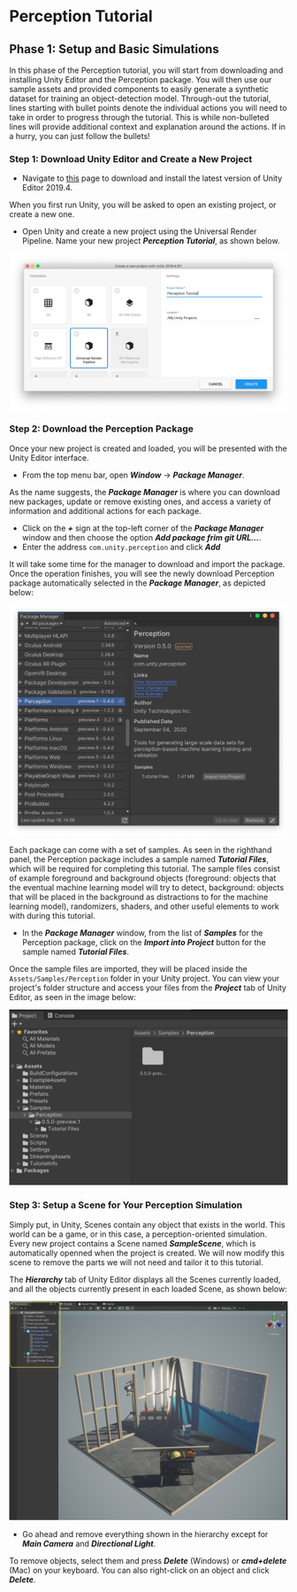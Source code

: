 
# Perception Tutorial
## Phase 1: Setup and Basic Simulations

In this phase of the Perception tutorial, you will start from downloading and installing Unity Editor and the Perception package. You will then use our sample assets and provided components to easily generate a synthetic dataset for training an object-detection model. Through-out the tutorial, lines starting with bullet points denote the individual actions you will need to take in order to progress through the tutorial. This is while non-bulleted lines will provide additional context and explanation around the actions. If in a hurry, you can just follow the bullets!

### Step 1: Download Unity Editor and Create a New Project
* Navigate to [this](https://unity3d.com/get-unity/download/archive) page to download and install the latest version of Unity Editor 2019.4. 

When you first run Unity, you will be asked to open an existing project, or create a new one. 

* Open Unity and create a new project using the Universal Render Pipeline. Name your new project _**Perception Tutorial**_, as shown below. 

<p align="center">
<img src="Images/create_new_project.png" align="center" width="800"/>
</p>

### Step 2: Download the Perception Package
Once your new project is created and loaded, you will be presented with the Unity Editor interface. 
* From the top menu bar, open _**Window**_ -> _**Package Manager**_. 

As the name suggests, the _**Package Manager**_ is where you can download new packages, update or remove existing ones, and access a variety of information and additional actions for each package.

* Click on the _**+**_ sign at the top-left corner of the _**Package Manager**_ window and then choose the option _**Add package frim git URL...**_. 
* Enter the address `com.unity.perception` and click _**Add**_

It will take some time for the manager to download and import the package. Once the operation finishes, you will see the newly download Perception package automatically selected in the _**Package Manager**_, as depicted below:

<p align="center">
<img src="Images/package_manager.png" width="600"/>
</p>


Each package can come with a set of samples. As seen in the righthand panel, the Perception package includes a sample named _**Tutorial Files**_, which will be required for completing this tutorial. The sample files consist of example foreground and background objects (foreground: objects that the eventual machine learning model will try to detect, background: objects that will be placed in the background as distractions to for the machine learning model), randomizers, shaders, and other useful elements to work with during this tutorial.

* In the _**Package Manager**_ window, from the list of _**Samples**_ for the Perception package, click on the _**Import into Project**_ button for the sample named _**Tutorial Files**_.

Once the sample files are imported, they will be placed inside the `Assets/Samples/Perception` folder in your Unity project. You can view your project's folder structure and access your files from the _**Project**_ tab of Unity Editor, as seen in the image below:

<p align="center">
<img src="Images/project_folders_samples.png" width="600"/>
</p>

### Step 3: Setup a Scene for Your Perception Simulation
Simply put, in Unity, Scenes contain any object that exists in the world. This world can be a game, or in this case, a perception-oriented simulation. Every new project contains a Scene named _**SampleScene**_, which is automatically openned when the project is created. We will now modify this scene to remove the parts we will not need and tailor it to this tutorial.

The _**Hierarchy**_ tab of Unity Editor displays all the Scenes currently loaded, and all the objects currently present in each loaded Scene, as shown below:
<p align="center">
<img src="Images/hierarchy.png"/>
</p>

* Go ahead and remove everything shown in the hierarchy except for _**Main Camera**_ and _**Directional Light**_. 

To remove objects, select them and press _**Delete**_ (Windows) or _**cmd+delete**_ (Mac) on your keyboard. You can also right-click on an object and click _**Delete**_.
